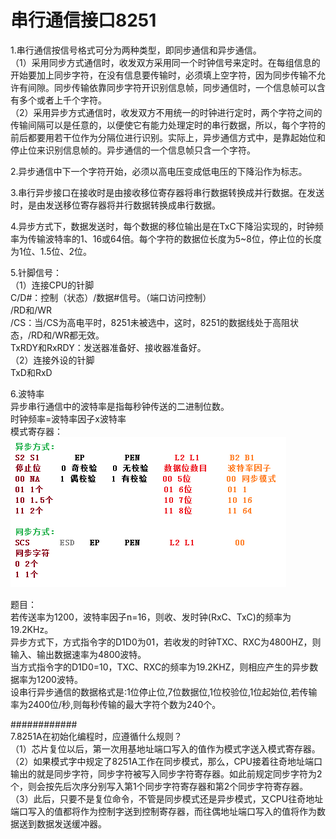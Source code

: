 # 串行通信接口8251

1.串行通信按信号格式可分为两种类型，即同步通信和异步通信。    
 （1）采用同步方式通信时，收发双方采用同一个时钟信号来定时。在每组信息的开始要加上同步字符，在没有信息要传输时，必须填上空字符，因为同步传输不允许有间隙。同步传输依靠同步字符开识别信息帧，同步通信时，一个信息帧可以含有多个或者上千个字符。  
 （2）采用异步方式通信时，收发双方不用统一的时钟进行定时，两个字符之间的传输间隔可以是任意的，以便使它有能力处理定时的串行数据，所以，每个字符的前后都要用若干位作为分隔位进行识别。实际上，异步通信方式中，是靠起始位和停止位来识别信息帧的。异步通信的一个信息帧只含一个字符。    

2.异步通信中下一个字符开始，必须以高电压变成低电压的下降沿作为标志。    

3.串行异步接口在接收时是由接收移位寄存器将串行数据转换成并行数据。在发送时，是由发送移位寄存器将并行数据转换成串行数据。  

4.异步方式下，数据发送时，每个数据的移位输出是在TxC下降沿实现的，时钟频率为传输波特率的1、16或64倍。每个字符的数据位长度为5~8位，停止位的长度为1位、1.5位、2位。  

5.针脚信号：  
 （1）连接CPU的针脚  
   C/D#：控制（状态）/数据#信号。（端口访问控制）  
   /RD和/WR  
   /CS：当/CS为高电平时，8251未被选中，这时，8251的数据线处于高阻状态，/RD和/WR都无效。  
   TxRDY和RxRDY：发送器准备好、接收器准备好。  
 （2）连接外设的针脚  
   TxD和RxD  
     
6.波特率  
 异步串行通信中的波特率是指每秒钟传送的二进制位数。  
 时钟频率=波特率因子x波特率  
 模式寄存器：  
 ![异步-同步-模式寄存器](asyn-syn.png)
   
题目：  
 若传送率为1200，波特率因子n=16，则收、发时钟(RxC、TxC)的频率为19.2KHz。   
 异步方式下，方式指令字的D1D0为01，若收发的时钟TXC、RXC为4800HZ，则输入、输出数据速率为4800波特。  
 当方式指令字的D1D0=10，TXC、RXC的频率为19.2KHZ，则相应产生的异步数据率为1200波特。  
 设串行异步通信的数据格式是:1位停止位,7位数据位,1位校验位,1位起始位,若传输率为2400位/秒,则每秒传输的最大字符个数为240个。  

############  
7.8251A在初始化编程时，应遵循什么规则？  
（1）芯片复位以后，第一次用基地址端口写入的值作为模式字送入模式寄存器。   
（2）如果模式字中规定了8251A工作在同步模式，那么，CPU接着往奇地址端口输出的就是同步字符，同步字符被写入同步字符寄存器。如此前规定同步字符为2个，则会按先后次序分别写入第1个同步字符寄存器和第2个同步字符寄存器。   
（3）此后，只要不是复位命令，不管是同步模式还是异步模式，又CPU往奇地址端口写入的值都将作为控制字送到控制寄存器，而往偶地址端口写入的值将作为数据送到数据发送缓冲器。  
